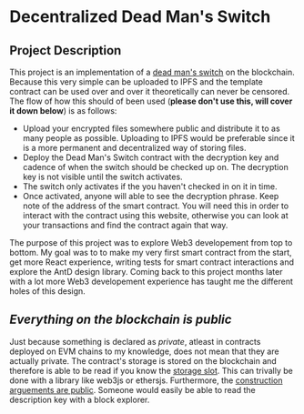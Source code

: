 # Decentralized Dead Man's Switch

## Project Description

This project is an implementation of a [dead man's switch](https://en.wikipedia.org/wiki/Dead_man%27s_switch) on the blockchain. Because this very simple can be uploaded to IPFS and the template contract can be used over and over it theoretically can never be censored. The flow of how this should of been used (**please don't use this, will cover it down below**) is as follows: 

- Upload your encrypted files somewhere public and distribute it to as many people as possible. Uploading to IPFS would be preferable since it is a more permanent and decentralized way of storing files.
- Deploy the Dead Man's Switch contract with the decryption key and cadence of when the switch should be checked up on. The decryption key is not visible until the switch activates.
- The switch only activates if the you haven't checked in on it in time.
- Once activated, anyone will able to see the decryption phrase.
Keep note of the address of the smart contract. You will need this in order to interact with the contract using this website, otherwise you can look at your transactions and find the contract again that way.

The purpose of this project was to explore Web3 developement from top to bottom. My goal was to to make my very first smart contract from the start, get more React experience, writing tests for smart contract interactions and explore the AntD design library. Coming back to this project months later with a lot more Web3 developement experience has taught me the different holes of this design.

## *Everything on the blockchain is public*

Just because something is declared as *private*, atleast in contracts deployed on EVM chains to my knowledge, does not mean that they are actually private. The contract's storage is stored on the blockchain and therefore is able to be read if you know the [storage slot](https://blockchain-academy.hs-mittweida.de/courses/solidity-coding-beginners-to-intermediate/lessons/solidity-12-reading-the-storage/topic/reading-the-ethereum-storage/). This can trivally be done with a library like web3js or ethersjs. Furthermore, the [construction arguements are public](https://github.com/BoxedFruits/dead-mans-switch/blob/master/dead-mans-switch-contracts/contracts/DeadMansContract.sol#L15). Someone would easily be able to read the description key with a block explorer.